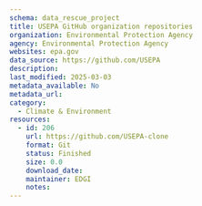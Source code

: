 ```yaml
---
schema: data_rescue_project 
title: USEPA GitHub organization repositories
organization: Environmental Protection Agency
agency: Environmental Protection Agency
websites: epa.gov
data_source: https://github.com/USEPA
description: 
last_modified: 2025-03-03
metadata_available: No
metadata_url: 
category:
  - Climate & Environment 
resources:
  - id: 206
    url: https://github.com/USEPA-clone
    format: Git
    status: Finished
    size: 0.0
    download_date: 
    maintainer: EDGI
    notes: 
---
```

